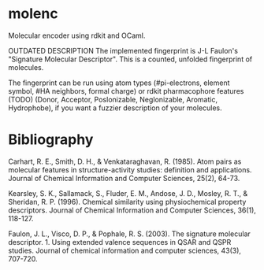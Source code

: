 # molenc

Molecular encoder using rdkit and OCaml.

OUTDATED DESCRIPTION
The implemented fingerprint is J-L Faulon's "Signature Molecular Descriptor".
This is a counted, unfolded fingerprint of molecules.

The fingerprint can be run using atom types
(#pi-electrons, element symbol, #HA neighbors, formal charge) or rdkit
pharmacophore features (TODO)
(Donor, Acceptor, PosIonizable, NegIonizable, Aromatic, Hydrophobe),
if you want a fuzzier description of your molecules.

# Bibliography

Carhart, R. E., Smith, D. H., & Venkataraghavan, R. (1985). Atom pairs as molecular features in structure-activity studies: definition and applications. Journal of Chemical Information and Computer Sciences, 25(2), 64-73.

Kearsley, S. K., Sallamack, S., Fluder, E. M., Andose, J. D., Mosley, R. T., & Sheridan, R. P. (1996). Chemical similarity using physiochemical property descriptors. Journal of Chemical Information and Computer Sciences, 36(1), 118-127.

Faulon, J. L., Visco, D. P., & Pophale, R. S. (2003). The signature molecular descriptor. 1. Using extended valence sequences in QSAR and QSPR studies. Journal of chemical information and computer sciences, 43(3), 707-720.

